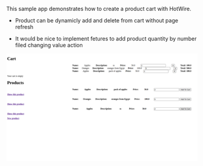 This sample app demonstrates how to create a product cart with HotWire.

  * Product can be dynamicly add and delete from cart without page refresh

  * It would be nice to implement fetures to add product quantity by number filed changing value action

<img src="https://github.com/soroktree/LightCart/blob/main/app/assets/images/lightcart1.png" alt="screenshots" style="max-width: 100%;">
